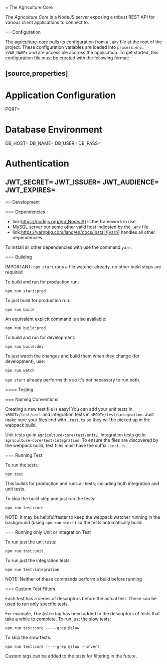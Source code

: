 = The Agriculture Core

_The Agriculture Core_ is a NodeJS server exposing a robust REST API for various client applications to connect to.

== Configuration

The agriculture-core pulls its configuration from a `.env` file at the root of the project.
These configuration variables are loaded into `process.env.<VAR_NAME>` and are accessible accross the application.
To get started, this configuration file must be created with the following format:

[source,properties]
----
# Application Configuration
PORT=

# Database Environment
DB_HOST=
DB_NAME=
DB_USER=
DB_PASS=

# Authentication
JWT_SECRET=
JWT_ISSUER=
JWT_AUDIENCE=
JWT_EXPIRES=
----

== Development

=== Dependencies

* link:https://nodejs.org/en/[NodeJS] is the framework in use.
* MySQL server our some other valid host indicated by the `.env` file.
* link:https://yarnpkg.com/lang/en/docs/install/[yarn] handles all other dependencies.

To install all other dependencies with use the command `yarn`.

=== Building

IMPORTANT: `npm start` runs a file watcher already, no other build steps are required

To build and run for production run:

	npm run start:prod

To just build for production run:

	npm run build

An equivalent explicit command is also available:

	npm run build:prod

To build and run for development:

	npm run build:dev

To just watch the changes and build them when they change (for development), use:

	npm run watch

`npm start` already performs this so it's not necessary to run both.

==== Testing

=== Naming Conventions

Creating a new test file is easy!
You can add your unit tests in `<ROOT>/test/unit` and integration tests in `<ROOT>/test/integration`.
Just make sure your files end with `.test.ts` so they will be picked up in the webpack build.

Unit tests go in `agriculture-core/test/unit/`.
Integration tests go in `agriculture-core/test/integration`.
To ensure the files are discovered by the webpack build, test files must have the suffix `.test.ts`.

=== Running Test

To run the tests:

	npm test

This builds for production and runs all tests; including both integration and unit tests.

To skip the build step and just run the tests:

	npm run test:core

NOTE: It may be helpful/faster to keep the webpack watcher running in the background (using `npm run watch`) so the tests automatically build.

=== Running only Unit or Integration Test

To run just the unit tests:

	npm run test:unit

To run just the integration tests:

	npm run test:integration

NOTE: Neither of these commands perform a build before running

=== Custom Test Filters

Each test has a series of descriptors before the actual test.
These can be used to run only specific tests.

For example, The `@slow` tag has been added to the descriptors of tests that take a while to complete.
To run just the slow tests:

	npm run test:core -- --grep @slow

To skip the slow tests:

	npm run test:core -- --grep @slow --invert

Custom tags can be added to the tests for filtering in the future.
